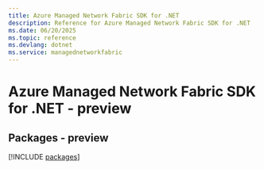 ```yaml
---
title: Azure Managed Network Fabric SDK for .NET
description: Reference for Azure Managed Network Fabric SDK for .NET
ms.date: 06/20/2025
ms.topic: reference
ms.devlang: dotnet
ms.service: managednetworkfabric
---
```

# Azure Managed Network Fabric SDK for .NET - preview
## Packages - preview
[!INCLUDE [packages](managed-network-fabric-index.md)]